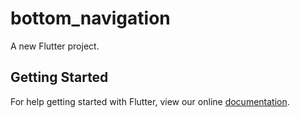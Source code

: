 # bottom_navigation

A new Flutter project.

## Getting Started

For help getting started with Flutter, view our online
[documentation](https://flutter.io/).
